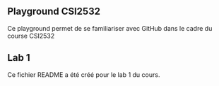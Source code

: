 ## Playground CSI2532

Ce playground permet de se familiariser avec GitHub dans le cadre du course CSI2532

## Lab 1

Ce fichier README a été créé pour le lab 1 du cours.